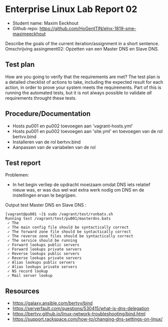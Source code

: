 # Enterprise Linux Lab Report 02

- Student name: Maxim Eeckhout
- Github repo: <https://github.com/HoGentTIN/elnx-1819-sme-maximeeckhout>

Describe the goals of the current iteration/assignment in a short sentence.
Omschrijving assingment02:
Opzetten van een Master DNS en Slave DNS.

## Test plan

How are you going to verify that the requirements are met? The test plan is a detailed checklist of actions to take, including the expected result for each action, in order to prove your system meets the requirements. Part of this is running the automated tests, but it is not always possible to validate *all* requirements throught these tests.

## Procedure/Documentation

* Hosts pu001 en pu002 toevoegen aan 'vagrant-hosts.yml'
* Hosts pu001 en pu002 toevoegen aan 'site.yml' en toevoegen van de rol bertvv.bind
* Installeren van de rol bertvv.bind
* Aanpassen van de variabelen van de rol

## Test report

Problemen:
* In het begin verliep de opdracht moeizaam omdat DNS iets relatief nieuw was, er was dus wel wat extra werk nodig om DNS en de instellingen ervan te begrijpen.

Output test Master DNS en Slave DNS :
```
[vagrant@pu001 ~]$ sudo /vagrant/test/runbats.sh
Running test /vagrant/test/pu001/masterdns.bats
 ✓ The
 ✓ The main config file should be syntactically correct
 ✓ The forward zone file should be syntactically correct
 ✓ The reverse zone files should be syntactically correct
 ✓ The service should be running
 ✓ Forward lookups public servers
 ✓ Forward lookups private servers
 ✓ Reverse lookups public servers
 ✓ Reverse lookups private servers
 ✓ Alias lookups public servers
 ✓ Alias lookups private servers
 ✓ NS record lookup
 ✓ Mail server lookup

```

## Resources

* <https://galaxy.ansible.com/bertvv/bind>
* <https://serverfault.com/questions/530415/what-is-dns-delegation>
* <https://bertvv.github.io/linux-network-troubleshooting/bind.html>
* <https://support.rackspace.com/how-to/changing-dns-settings-on-linux/>
